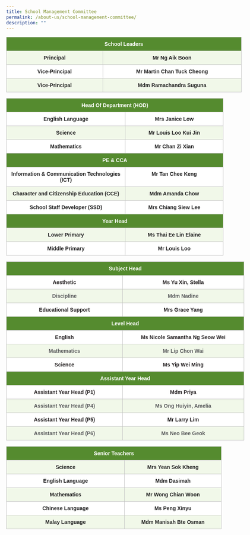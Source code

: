 ```yaml
---
title: School Management Committee
permalink: /about-us/school-management-committee/
description: ""
---
```

<style type="text/css">
.tg  {border-collapse:collapse;border-spacing:0;}
.tg td{border-color:black;border-style:solid;border-width:1px;font-family:Arial, sans-serif;font-size:14px;
  overflow:hidden;padding:10px 5px;word-break:normal;}
.tg th{border-color:black;border-style:solid;border-width:1px;font-family:Arial, sans-serif;font-size:14px;
  font-weight:normal;overflow:hidden;padding:10px 5px;word-break:normal;}
.tg .tg-ga19{background-color:#FFF;border-color:#c0c0c0;color:#222;font-weight:bold;text-align:center;vertical-align:top}
.tg .tg-zgkh{background-color:#558B2F;border-color:#c0c0c0;color:#FFF;font-weight:bold;text-align:center;vertical-align:middle}
.tg .tg-dlfs{background-color:#F1F8E9;border-color:#c0c0c0;color:#222;font-weight:bold;text-align:center;vertical-align:top}
</style>
<table class="tg" style="undefined;table-layout: fixed; width: 634px">
<colgroup>
<col style="width: 260.003906px">
<col style="width: 374.003906px">
</colgroup>
<thead>
  <tr>
    <th class="tg-zgkh" colspan="2"><span style="color:#FFF;background-color:#558B2F">School Leaders</span></th>
  </tr>
</thead>
<tbody>
  <tr>
    <td class="tg-dlfs">Principal</td>
    <td class="tg-dlfs">Mr Ng Aik Boon</td>
  </tr>
  <tr>
    <td class="tg-ga19">Vice-Principal</td>
    <td class="tg-ga19">Mr Martin Chan Tuck Cheong</td>
  </tr>
  <tr>
    <td class="tg-dlfs">Vice-Principal</td>
    <td class="tg-dlfs">Mdm Ramachandra Suguna</td>
  </tr>
</tbody>
</table>

<style type="text/css">
.tg  {border-collapse:collapse;border-spacing:0;}
.tg td{border-color:black;border-style:solid;border-width:1px;font-family:Arial, sans-serif;font-size:14px;
  overflow:hidden;padding:10px 5px;word-break:normal;}
.tg th{border-color:black;border-style:solid;border-width:1px;font-family:Arial, sans-serif;font-size:14px;
  font-weight:normal;overflow:hidden;padding:10px 5px;word-break:normal;}
.tg .tg-ga19{background-color:#FFF;border-color:#c0c0c0;color:#222;font-weight:bold;text-align:center;vertical-align:top}
.tg .tg-j6ov{background-color:#558B2F;border-color:#c0c0c0;color:#FFF;font-weight:bold;text-align:center;vertical-align:top}
.tg .tg-zgkh{background-color:#558B2F;border-color:#c0c0c0;color:#FFF;font-weight:bold;text-align:center;vertical-align:middle}
.tg .tg-dlfs{background-color:#F1F8E9;border-color:#c0c0c0;color:#222;font-weight:bold;text-align:center;vertical-align:top}
.tg .tg-sgd5{background-color:#558b2f;border-color:#c0c0c0;color:#ffffff;font-weight:bold;text-align:center;vertical-align:top}
</style>
<table class="tg" style="undefined;table-layout: fixed; width: 585px">
<colgroup>
<col style="width: 321.003906px">
<col style="width: 264.003906px">
</colgroup>
<thead>
  <tr>
    <th class="tg-zgkh" colspan="2"><span style="color:#FFF;background-color:#558B2F">Head Of Department (HOD)</span></th>
  </tr>
</thead>
<tbody>
  <tr>
    <td class="tg-ga19">English Language</td>
    <td class="tg-ga19">Mrs Janice Low<br></td>
  </tr>
  <tr>
    <td class="tg-dlfs">Science</td>
    <td class="tg-dlfs">Mr Louis Loo Kui Jin</td>
  </tr>
  <tr>
    <td class="tg-ga19">Mathematics</td>
    <td class="tg-ga19">Mr Chan Zi Xian</td>
  </tr>
  <tr>
    <td class="tg-sgd5" colspan="2">PE &amp; CCA</td>
  </tr>
  <tr>
    <td class="tg-ga19">Information &amp; Communication Technologies (ICT)</td>
    <td class="tg-ga19">Mr Tan Chee Keng</td>
  </tr>
  <tr>
    <td class="tg-dlfs">Character and Citizenship Education (CCE)</td>
    <td class="tg-dlfs">Mdm Amanda Chow</td>
  </tr>
  <tr>
    <td class="tg-ga19">School Staff Developer (SSD)</td>
    <td class="tg-ga19">Mrs Chiang Siew Lee</td>
  </tr>
  <tr>
    <td class="tg-j6ov" colspan="2">Year Head</td>
  </tr>
  <tr>
    <td class="tg-dlfs">Lower Primary</td>
    <td class="tg-dlfs">Ms Thai Ee Lin Elaine<br></td>
  </tr>
  <tr>
    <td class="tg-ga19">Middle Primary</td>
    <td class="tg-ga19">Mr Louis Loo</td>
  </tr>
</tbody>
</table>

<style type="text/css">
.tg  {border-collapse:collapse;border-spacing:0;}
.tg td{border-color:black;border-style:solid;border-width:1px;font-family:Arial, sans-serif;font-size:14px;
  overflow:hidden;padding:10px 5px;word-break:normal;}
.tg th{border-color:black;border-style:solid;border-width:1px;font-family:Arial, sans-serif;font-size:14px;
  font-weight:normal;overflow:hidden;padding:10px 5px;word-break:normal;}
.tg .tg-tndl{background-color:#FFF;border-color:#c0c0c0;color:#231F20;font-weight:bold;text-align:center;vertical-align:top}
.tg .tg-zgkh{background-color:#558B2F;border-color:#c0c0c0;color:#FFF;font-weight:bold;text-align:center;vertical-align:middle}
.tg .tg-6fv2{background-color:#F1F8E9;border-color:#c0c0c0;color:#58595B;font-weight:bold;text-align:center;vertical-align:top}
</style>
<table class="tg" style="undefined;table-layout: fixed; width: 641px">
<colgroup>
<col style="width: 313.003906px">
<col style="width: 328.003906px">
</colgroup>
<thead>
  <tr>
    <th class="tg-zgkh" colspan="2"><span style="color:#FFF;background-color:#558B2F">Subject Head</span></th>
  </tr>
</thead>
<tbody>
  <tr>
    <td class="tg-tndl">Aesthetic</td>
    <td class="tg-tndl">Ms Yu Xin, Stella</td>
  </tr>
  <tr>
    <td class="tg-6fv2">Discipline </td>
    <td class="tg-6fv2">Mdm Nadine</td>
  </tr>
  <tr>
    <td class="tg-tndl">Educational Support</td>
    <td class="tg-tndl">Mrs Grace Yang</td>
  </tr>
  <tr>
    <td class="tg-zgkh" colspan="2"><span style="color:#FFF;background-color:#558B2F">Level Head</span></td>
  </tr>
  <tr>
    <td class="tg-tndl">English</td>
    <td class="tg-tndl">Ms Nicole Samantha Ng Seow Wei</td>
  </tr>
  <tr>
    <td class="tg-6fv2">Mathematics</td>
    <td class="tg-6fv2">Mr Lip Chon Wai</td>
  </tr>
  <tr>
    <td class="tg-tndl">Science</td>
    <td class="tg-tndl">Ms Yip Wei Ming</td>
  </tr>
  <tr>
    <td class="tg-zgkh" colspan="2"><span style="color:#FFF;background-color:#558B2F">Assistant Year Head</span></td>
  </tr>
  <tr>
    <td class="tg-tndl">Assistant Year Head (P1)</td>
    <td class="tg-tndl">Mdm Priya</td>
  </tr>
  <tr>
    <td class="tg-6fv2">Assistant Year Head (P4)</td>
    <td class="tg-6fv2">Ms Ong Huiyin, Amelia</td>
  </tr>
  <tr>
    <td class="tg-tndl">Assistant Year Head (P5)</td>
    <td class="tg-tndl">Mr Larry Lim </td>
  </tr>
  <tr>
    <td class="tg-6fv2">Assistant Year Head (P6)</td>
    <td class="tg-6fv2">Ms Neo Bee Geok</td>
  </tr>
</tbody>
</table>

<style type="text/css">
.tg  {border-collapse:collapse;border-spacing:0;}
.tg td{border-color:black;border-style:solid;border-width:1px;font-family:Arial, sans-serif;font-size:14px;
  overflow:hidden;padding:10px 5px;word-break:normal;}
.tg th{border-color:black;border-style:solid;border-width:1px;font-family:Arial, sans-serif;font-size:14px;
  font-weight:normal;overflow:hidden;padding:10px 5px;word-break:normal;}
.tg .tg-ga19{background-color:#FFF;border-color:#c0c0c0;color:#222;font-weight:bold;text-align:center;vertical-align:top}
.tg .tg-zgkh{background-color:#558B2F;border-color:#c0c0c0;color:#FFF;font-weight:bold;text-align:center;vertical-align:middle}
.tg .tg-dlfs{background-color:#F1F8E9;border-color:#c0c0c0;color:#222;font-weight:bold;text-align:center;vertical-align:top}
</style>
<table class="tg" style="undefined;table-layout: fixed; width: 580px">
<colgroup>
<col style="width: 319.003906px">
<col style="width: 261.003906px">
</colgroup>
<thead>
  <tr>
    <th class="tg-zgkh" colspan="2"><span style="color:#FFF;background-color:#558B2F">Senior Teachers</span></th>
  </tr>
</thead>
<tbody>
  <tr>
    <td class="tg-dlfs">Science</td>
    <td class="tg-dlfs">Mrs Yean Sok Kheng</td>
  </tr>
  <tr>
    <td class="tg-ga19">English Language </td>
    <td class="tg-ga19">Mdm Dasimah</td>
  </tr>
  <tr>
    <td class="tg-dlfs">Mathematics</td>
    <td class="tg-dlfs">Mr Wong Chian Woon</td>
  </tr>
  <tr>
    <td class="tg-ga19">Chinese Language</td>
    <td class="tg-ga19">Ms Peng Xinyu</td>
  </tr>
  <tr>
    <td class="tg-dlfs">Malay Language</td>
    <td class="tg-dlfs">Mdm Manisah Bte Osman</td>
  </tr>
</tbody>
</table>